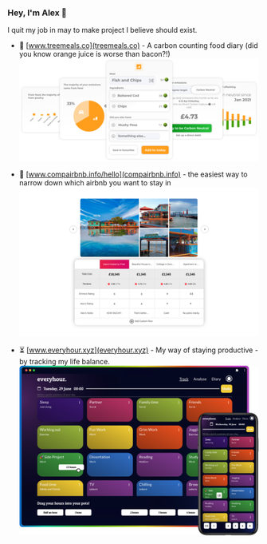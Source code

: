 
### Hey, I'm Alex 👋

I quit my job in may to make project I believe should exist. 

- 🌳 [www.treemeals.co](treemeals.co) - A carbon counting food diary (did you know orange juice is worse than bacon?!)
![Treemeals UI components](./images/treemealsHero.png)

- 🏡 [www.compairbnb.info/hello](compairbnb.info) - the easiest way to narrow down which airbnb you want to stay in
![Compairbnb UI](./images/compairbnbHero.png)

- ⏳ [www.everyhour.xyz](everyhour.xyz) - My way of staying productive - by tracking my life balance. 
![everyhour app UI Image](./images/everyhourHero.png)



